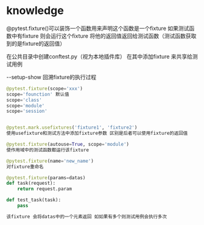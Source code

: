 # knowledge

@pytest.fixture()可以装饰一个函数用来声明这个函数是一个fixture
如果测试函数中有fixture 则会运行这个fixture 将他的返回值返回给测试函数（测试函数获取到的是fixture的返回值）

在公共目录中创建conftest.py（视为本地插件库） 在其中添加fixture 来共享给测试用例

--setup-show  回溯fixture的执行过程

```python
@pytest.fixture(scope='xxx')
scope='founction' 默认值
scope='class'
scope='module'
scope='session'


@pytest.mark.usefixtures('fixture1', 'fixture2')
使用usefixture和测试方法中添加fixture参数 区别是后者可以使用fixture的返回值

@pytest.fixture(autouse=True, scope='module')
使作用域中的测试函数都运行该fixture

@pytest.fixture(name='new_name')
对fixture重命名
```


```python
@pytest.fixture(params=datas)
def task(request):
    return request.param

def test_task(task):
    pass

该fixture 会将datas中的一个元素返回 如如果有多个则测试用例会执行多次

```

